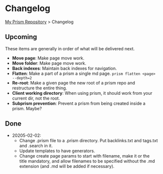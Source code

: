 # Changelog

<!-- prism:generate:breadcrumbs -->
[My Prism Repository](README.md) > Changelog
<!-- /prism:generate:breadcrumbs -->

## Upcoming

These items are generally in order of what will be delivered next.

- **Move page**: Make page move work.
- **Move folder**: Make page move work.
- **Back indexes**: Maintain back indexes for navigation.
- **Flatten**: Make a part of a prism a single md page. `prism flatten <page> --depth=2`
- **Re-root**: Make a given page the new root of a prism repo and restructure the entire thing.
- **Client working directory**: When using prism, it should work from your current dir, not the root.
- **Subprism prevention**: Prevent a prism from being created inside a prism. Maybe?

## Done

- 20205-02-02:
  - Change .prism file to a .prism directory. Put backlinks.txt and tags.txt and .search in it.
  - Update templates to have generators.
  - Change create page params to start with filename, make it or the title
  mandatory, and allow filenames to be specified without the .md extension (and
  .md will be added if necessary).

<!-- prism:metadata
---
title: Changelog
path: TODO.md
generator_types:
  - breadcrumbs
---
-->
